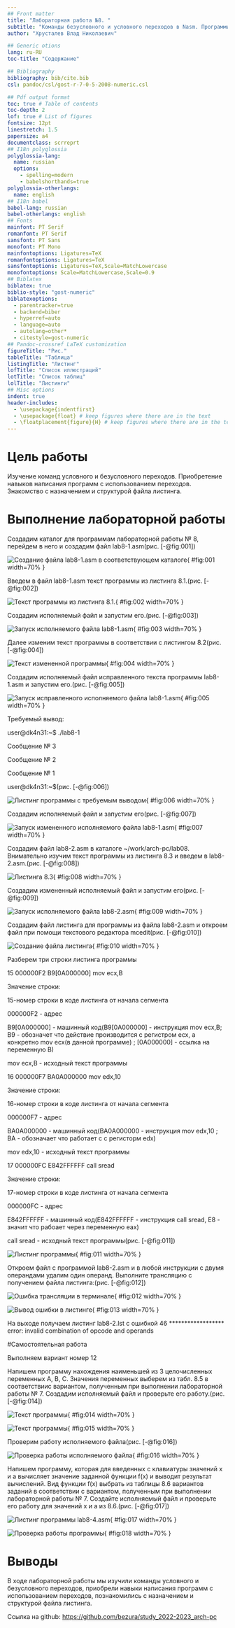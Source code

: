 ```yaml
---
## Front matter
title: "Лабораторная работа №8. "
subtitle: "Команды безусловного и условного переходов в Nasm. Программирование ветвлений."
author: "Хрусталев Влад Николаевич"

## Generic otions
lang: ru-RU
toc-title: "Содержание"

## Bibliography
bibliography: bib/cite.bib
csl: pandoc/csl/gost-r-7-0-5-2008-numeric.csl

## Pdf output format
toc: true # Table of contents
toc-depth: 2
lof: true # List of figures
fontsize: 12pt
linestretch: 1.5
papersize: a4
documentclass: scrreprt
## I18n polyglossia
polyglossia-lang:
  name: russian
  options:
	- spelling=modern
	- babelshorthands=true
polyglossia-otherlangs:
  name: english
## I18n babel
babel-lang: russian
babel-otherlangs: english
## Fonts
mainfont: PT Serif
romanfont: PT Serif
sansfont: PT Sans
monofont: PT Mono
mainfontoptions: Ligatures=TeX
romanfontoptions: Ligatures=TeX
sansfontoptions: Ligatures=TeX,Scale=MatchLowercase
monofontoptions: Scale=MatchLowercase,Scale=0.9
## Biblatex
biblatex: true
biblio-style: "gost-numeric"
biblatexoptions:
  - parentracker=true
  - backend=biber
  - hyperref=auto
  - language=auto
  - autolang=other*
  - citestyle=gost-numeric
## Pandoc-crossref LaTeX customization
figureTitle: "Рис."
tableTitle: "Таблица"
listingTitle: "Листинг"
lofTitle: "Список иллюстраций"
lotTitle: "Список таблиц"
lolTitle: "Листинги"
## Misc options
indent: true
header-includes:
  - \usepackage{indentfirst}
  - \usepackage{float} # keep figures where there are in the text
  - \floatplacement{figure}{H} # keep figures where there are in the text
---
```


# Цель работы

Изучение команд условного и безусловного переходов. Приобретение навыков написания программ с использованием переходов. Знакомство с назначением и структурой файла листинга.

# Выполнение лабораторной работы

Создадим каталог для программам лабораторной работы № 8, перейдем в него и создадим файл lab8-1.asm(рис. [-@fig:001])

![Создание файла lab8-1.asm в соответствующем каталоге](image/1.png){ #fig:001 width=70% }

Введем в файл lab8-1.asm текст программы из листинга 8.1.(рис. [-@fig:002])

![Текст программы из листинга 8.1.](image/2.png){ #fig:002 width=70% }

Создадим исполняемый файл и запустим его.(рис. [-@fig:003])

![Запуск исполняемого файла lab8-1.asm](image/3.png){ #fig:003 width=70% }

Далее изменим текст программы в соответствии с листингом 8.2(рис. [-@fig:004])

![Текст измененной программы](image/4.png){ #fig:004 width=70% }

Создадим исполняемый файл исправленного текста программы lab8-1.asm и запустим его.(рис. [-@fig:005])

![Запуск исправленного исполняемого файла lab8-1.asm](image/5.png){ #fig:005 width=70% }

Требуемый вывод:

user@dk4n31:~$ ./lab8-1

Сообщение № 3

Сообщение № 2

Сообщение № 1

user@dk4n31:~$(рис. [-@fig:006])

![Листинг программы с требуемым выводом](image/6.png){ #fig:006 width=70% }

Создадим исполняемый файл и запустим его(рис. [-@fig:007])

![Запуск измененного исполняемого файла lab8-1.asm ](image/7.png){ #fig:007 width=70% }

Создадим файл lab8-2.asm в каталоге ~/work/arch-pc/lab08. Внимательно изучим текст программы из листинга 8.3 и введем в lab8-2.asm.(рис. [-@fig:008])

![Листинга 8.3](image/8.png){ #fig:008 width=70% }

Создадим измененный исполняемый файл и запустим его(рис. [-@fig:009])

![Запуск исполняемого файла lab8-2.asm](image/9.png){ #fig:009 width=70% }

Создадим файл листинга для программы из файла lab8-2.asm и откроем файл при помощи текстового редактора mcedit(рис. [-@fig:010])

![Создание файла листинга](image/10.png){ #fig:010 width=70% }

Разберем три строки листинга программы

15 000000F2 B9[0A000000]            	mov ecx,B

Значение строки:

15-номер строки в коде листинга от начала сегмента
		
000000F2 - адрес
		
B9[0A000000] - машинный код(B9[0A000000] - инструкция mov ecx,B; B9 - обозначет что действие производится с регистром ecx, а конкретно mov ecx(в данной программе) ;  [0A000000] - ссылка на переменную B)
		
mov ecx,B - исходный текст программы
		
16 000000F7 BA0A000000              	mov edx,10

Значение строки:

16-номер строки в коде листинга от начала сегмента
		
000000F7 - адрес
		
BA0A000000 - машинный код(BA0A000000 - инструкция mov edx,10 ; BA - обозначает что работает с с регисторм edx)
		
mov edx,10 - исходный текст программы

17 000000FC E842FFFFFF              	call sread

Значение строки:

17-номер строки в коде листинга от начала сегмента
		
000000FC - адрес
		
E842FFFFFF - машинный код(E842FFFFFF - инструкция call sread, E8 - значит что рабоает через переменную eax)
		
call sread - исходный текст программы(рис. [-@fig:011])

![Листинг программы](image/11.png){ #fig:011 width=70% }

Откроем файл с программой lab8-2.asm и в любой инструкции с двумя
операндами удалим один операнд. Выполните трансляцию с получением файла
листинга:(рис. [-@fig:012])

![Ошибка трансляции в терминале](image/12.png){ #fig:012 width=70% }

![Вывод ошибки в листинге](image/13.png){ #fig:013 width=70% }

На выходе получаем листинг lab8-2.lst с ошибкой 46         ******************       error: invalid combination of opcode and operands

#Самостоятельная работа

Выполняем вариант номер 12

Напишем программу нахождения наименьшей из 3 целочисленных переменных A, B, C. Значения переменных выберем из табл. 8.5 в соответствиис вариантом, полученным при выполнении лабораторной работы № 7. Создадим исполняемый файл и проверьте его работу.(рис. [-@fig:014])

![Текст программы](image/14.png){ #fig:014 width=70% }

![Текст программы](image/15.png){ #fig:015 width=70% }

Проверим работу исполняемого файла(рис. [-@fig:016])

![Проверка работы исполняемого файла](image/16.png){ #fig:016 width=70% }

Напишем программу, которая для введенных с клавиатуры значений x и a вычисляет значение заданной функции f(x) и выводит результат вычислений. Вид функции f(x) выбрать из таблицы 8.6 вариантов заданий в соответствии с вариантом, полученным при выполнении лабораторной работы № 7. Создайте исполняемый файл и проверьте его работу для значений x и a из 8.6.(рис. [-@fig:017])

![Листинг программы lab8-4.asm](image/17.png){ #fig:017 width=70% }

![Проверка работы программы](image/18.png){ #fig:018 width=70% }

# Выводы

В ходе лабораторной работы мы изучили команды условного и безусловного переходов, приобрели навыки написания программ с использованием переходов, познакомились с назначением и структурой файла листинга.

Ссылка на github: https://github.com/bezura/study_2022-2023_arch-pc
